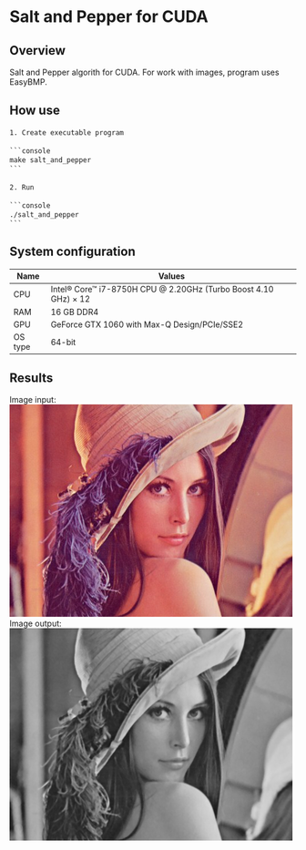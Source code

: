 # Salt and Pepper for CUDA

## Overview

Salt and Pepper algorith for CUDA. For work with images, program uses EasyBMP.

## How use

    1. Create executable program

    ```console
    make salt_and_pepper
    ```

    2. Run

    ```console
    ./salt_and_pepper
    ```

## System configuration

| Name  | Values  |
|-------|---------|
| CPU  | Intel® Core™ i7-8750H CPU @ 2.20GHz (Turbo Boost  4.10 GHz) × 12 |
| RAM  | 16 GB DDR4 |
| GPU  | GeForce GTX 1060 with Max-Q Design/PCIe/SSE2 |
| OS type | 64-bit  |

## Results

Image input:
![Input image](lena.bmp)
Image output:
![Output image](result.bmp)
